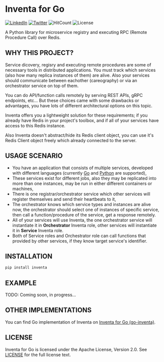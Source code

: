 # **Inventa for Go**

[![LinkedIn](https://img.shields.io/badge/LinkedIn-0077B5?style=for-the-badge&logo=linkedin&logoColor=white&style=flat-square)](https://www.linkedin.com/in/alper-dalkiran/)
[![Twitter](https://img.shields.io/badge/Twitter-1DA1F2?style=for-the-badge&logo=twitter&logoColor=white&style=flat-square)](https://twitter.com/aalperdalkiran)
![HitCount](https://hits.dwyl.com/adalkiran/go-inventa.svg?style=flat-square)
![License](https://img.shields.io/badge/License-Apache%202.0-blue.svg)

A Python library for microservice registry and executing RPC (Remote Procedure Call) over Redis.

## **WHY THIS PROJECT?**

Service dicovery, regisry and executing remote procedures are some of necessary tools in distributed applications. You must track which services (also how many replica instances of them) are alive. Also your services should communicate between eachother (careography) or via an orchestrator service on top of them.

You can do API/function calls remotely by serving REST APIs, gRPC endpoints, etc... But these choices came with some drawbacks or advantages, you have lots of different architectural options on this topic.

Inventa offers you a lightweight solution for these requirements; if you already have Redis in your project's toolbox, and if all of your services have access to this Redis instance.

Also Inventa doesn't abstract/hide its Redis client object, you can use it's Redis Client object freely which already connected to the server.

## **USAGE SCENARIO**

* You have an application that consists of multiple services, developed with different languages (currently [Go](https://github.com/adalkiran/go-inventa) and [Python](https://github.com/adalkiran/py-inventa) are supported),
* These services exist for different jobs, also they may be replicated into more than one instances, may be run in either different containers or machines,
* There is one registrar/orchestrator service which other services will register themselves and send their heartbeats to it,
* The orchestrator knows which service types and instances are alive now, the orchestrator should select one of instances of specific service, then call a function/procedure of the service, get a response remotely.
* All of your services will use Inventa, the one orchestrator service will instantiate it in **Orchestrator** Inventa role, other services will instantiate it in **Service** Inventa role.
* Both of Service roles and Orchestrator role can call functions that provided by other services, if they know target service's identifier.

## **INSTALLATION**

```sh
pip install inventa
```

## **EXAMPLE**

TODO: Coming soon, in progress...
## **OTHER IMPLEMENTATIONS**

You can find Go implementation of Inventa on [Inventa for Go (go-inventa)](https://github.com/adalkiran/go-inventa).

## **LICENSE**

Inventa for Go is licensed under the Apache License, Version 2.0. See [LICENSE](LICENSE) for the full license text.